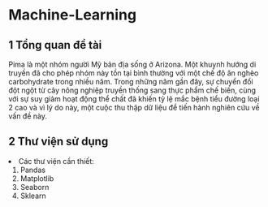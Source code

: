 # Machine-Learning
## 1 Tổng quan đề tài
<p> Pima là một nhóm người Mỹ bản địa sống ở Arizona. Một khuynh hướng di truyền đã cho phép nhóm này tồn tại bình thường với một chế độ ăn nghèo carbohydrate trong nhiều năm. Trong những năm gần đây, sự chuyển đổi đột ngột từ cây nông nghiệp truyền thống sang thực phẩm chế biến, cùng với sự suy giảm hoạt động thể chất đã khiến tỷ lệ mắc bệnh tiểu đường loại 2 cao và vì lý do này, một cuộc thu thập dữ liệu để tiến hành nghiên cứu về vấn đề này. </p>

## 2 Thư viện sử dụng
<li> Các thư viện cần thiết: 
  <ol type = "1">  
    <li>Pandas </li>
    <li>Matplotlib</li>
    <li>Seaborn</li>
    <li>Sklearn</li>
  </ol>
</li>
